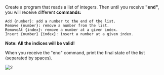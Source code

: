 Create a program that reads a list of integers. Then until you receive **"end"**, you will receive different **commands:**

	Add {number}: add a number to the end of the list.
	Remove {number}: remove a number from the list.
	RemoveAt {index}: remove a number at a given index.
	Insert {number} {index}: insert a number at a given index.

**Note: All the indices will be valid!**

 When you receive the "end" command, print the final state of the list (separated by spaces).

![2](https://user-images.githubusercontent.com/45227327/196539606-06c10cb6-79fc-4218-8ab5-f6b7ba436eb0.PNG)
